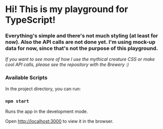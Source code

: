 # Hi! This is my playground for TypeScript!

### Everything's simple and there's not much styling (at least for now). Also the API calls are not done yet. I'm using mock-up data for now, since that's not the purpose of this playground.

_If you want to see more of how I use the mythical creature CSS or make cool API calls, please see the repository with the Brewery :)_

### Available Scripts

In the project directory, you can run:

### `npm start`

Runs the app in the development mode.

Open [http://localhost:3000](http://localhost:3000) to view it in the browser.
